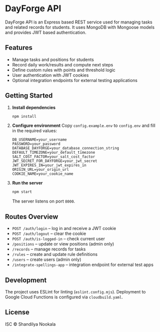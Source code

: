 # DayForge API

DayForge API is an Express based REST service used for managing tasks and related records for students. It uses MongoDB with Mongoose models and provides JWT based authentication.

## Features

- Manage tasks and positions for students
- Record daily work/results and compute next steps
- Define custom rules with points and threshold logic
- User authentication with JWT cookies
- Optional integration endpoints for external testing applications

## Getting Started

1. **Install dependencies**
   ```bash
   npm install
   ```
2. **Configure environment**
   Copy `config.example.env` to `config.env` and fill in the required values:
   ```
   DB_USERNAME=your_username
   PASSWORD=your_password
   DATABASE_DAYFORGE=your_database_connection_string
   DEFAULT_TIMEZONE=your_default_timezone
   SALT_COST_FACTOR=your_salt_cost_factor
   JWT_SECRET_FOR_DAYFORGE=your_jwt_secret
   JWT_EXPIRES_IN=your_jwt_expires_in
   ORIGIN_URL=your_origin_url
   COOKIE_NAME=your_cookie_name
   ```
3. **Run the server**
   ```bash
   npm start
   ```
   The server listens on port `8000`.

## Routes Overview

- `POST /auth/login` – log in and receive a JWT cookie
- `POST /auth/logout` – clear the cookie
- `POST /auth/is-logged-in` – check current user
- `/positions` – update or view positions (admin only)
- `/records` – manage records for tasks
- `/rules` – create and update rule definitions
- `/users` – create users (admin only)
- `/integrate-spellings-app` – integration endpoint for external test apps

## Development

The project uses ESLint for linting (`eslint.config.mjs`). Deployment to Google Cloud Functions is configured via `cloudbuild.yaml`.

## License

ISC © Shandilya Nookala
